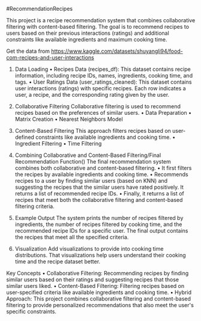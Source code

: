 #RecommendationRecipes

This project is a recipe recommendation system that combines collaborative filtering with content-based filtering. The goal is to recommend recipes to users based on their previous interactions (ratings) and additional constraints like available ingredients and maximum cooking time. 

Get the data from https://www.kaggle.com/datasets/shuyangli94/food-com-recipes-and-user-interactions

1. Data Loading
•	Recipes Data (recipes_df): This dataset contains recipe information, including recipe IDs, names, ingredients, cooking time, and tags.
•	User Ratings Data (user_ratings_cleaned): This dataset contains user interactions (ratings) with specific recipes. Each row indicates a user, a recipe, and the corresponding rating given by the user.

2. Collaborative Filtering
Collaborative filtering is used to recommend recipes based on the preferences of similar users.
•	Data Preparation
•	Matrix Creation
•	Nearest Neighbors Model

3. Content-Based Filtering
This approach filters recipes based on user-defined constraints like available ingredients and cooking time.
•	Ingredient Filtering 
•	Time Filtering 

4. Combining Collaborative and Content-Based Filtering/Final Recommendation Function()
The final recommendation system combines both collaborative and content-based filtering.
•	It first filters the recipes by available ingredients and cooking time.
•	Recommends recipes to a user by finding similar users (based on KNN) and suggesting the recipes that the similar users have rated positively. It returns a list of recommended recipe IDs.
•	Finally, it returns a list of recipes that meet both the collaborative filtering and content-based filtering criteria.

5. Example Output
The system prints the number of recipes filtered by ingredients, the number of recipes filtered by cooking time, and the recommended recipe IDs for a specific user. The final output contains the recipes that meet all the specified criteria.

6. Visualization
Add visualizations to provide into cooking time distributions. That visualizations help users understand their cooking time and the recipe dataset better.

Key Concepts
•	Collaborative Filtering: Recommending recipes by finding similar users based on their ratings and suggesting recipes that those similar users liked.
•	Content-Based Filtering: Filtering recipes based on user-specified criteria like available ingredients and cooking time.
•	Hybrid Approach: This project combines collaborative filtering and content-based filtering to provide personalized recommendations that also meet the user's specific constraints.
